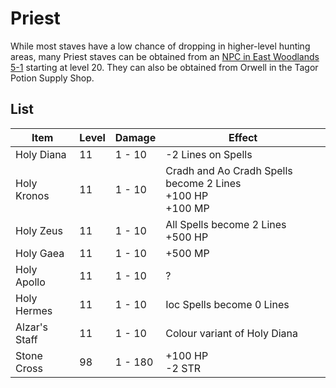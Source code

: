# Priest

While most staves have a low chance of dropping in higher-level hunting areas, many Priest staves can be obtained from an [NPC in East Woodlands 5-1](../../knowledge/staff_crafting) starting at level 20. They can also be obtained from Orwell in the Tagor Potion Supply Shop.

## List

| **Item** | **Level** | **Damage** | **Effect** |
|-|-|-|-|
| Holy Diana | 11 | 1 - 10 | -2 Lines on Spells |
| Holy Kronos | 11 | 1 - 10 | Cradh and Ao Cradh Spells become 2 Lines <br> +100 HP <br> +100 MP |
| Holy Zeus | 11 | 1 - 10 | All Spells become 2 Lines <br> +500 HP |
| Holy Gaea | 11 | 1 - 10 | +500 MP |
| Holy Apollo | 11 | 1 - 10 | ? |
| Holy Hermes | 11 | 1 - 10 | Ioc Spells become 0 Lines |
| Alzar's Staff | 11 | 1 - 10 | Colour variant of Holy Diana |
| Stone Cross | 98 | 1 - 180 | +100 HP <br> -2 STR |

